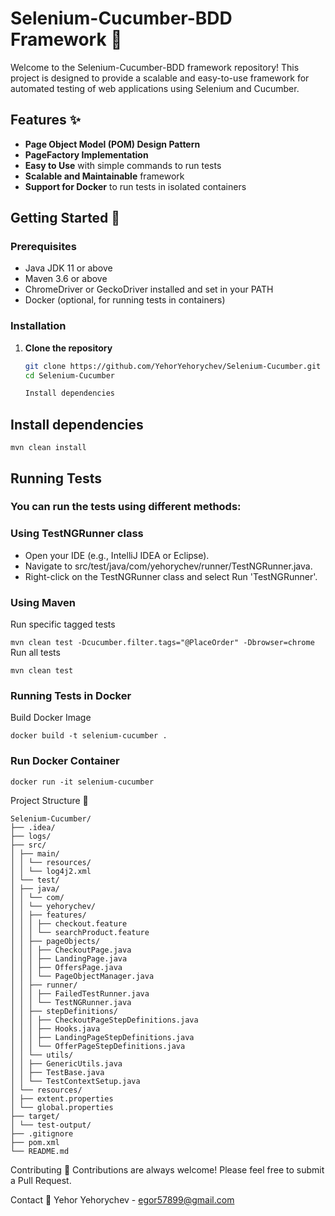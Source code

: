 # Selenium-Cucumber-BDD Framework 🥒

Welcome to the Selenium-Cucumber-BDD framework repository! This project is designed to provide a scalable and easy-to-use framework for automated testing of web applications using Selenium and Cucumber.

## Features ✨

- **Page Object Model (POM) Design Pattern**
- **PageFactory Implementation**
- **Easy to Use** with simple commands to run tests
- **Scalable and Maintainable** framework
- **Support for Docker** to run tests in isolated containers

## Getting Started 🚀

### Prerequisites

- Java JDK 11 or above
- Maven 3.6 or above
- ChromeDriver or GeckoDriver installed and set in your PATH
- Docker (optional, for running tests in containers)

### Installation

1. **Clone the repository**
   ```sh
   git clone https://github.com/YehorYehorychev/Selenium-Cucumber.git
   cd Selenium-Cucumber

   Install dependencies
## Install dependencies

`` mvn clean install ``

## Running Tests

### You can run the tests using different methods:

### Using TestNGRunner class

- Open your IDE (e.g., IntelliJ IDEA or Eclipse).
- Navigate to src/test/java/com/yehorychev/runner/TestNGRunner.java.
- Right-click on the TestNGRunner class and select Run 'TestNGRunner'.

### Using Maven

Run specific tagged tests

``
mvn clean test -Dcucumber.filter.tags="@PlaceOrder" -Dbrowser=chrome
``
Run all tests

``
mvn clean test
``

### Running Tests in Docker

Build Docker Image

``
docker build -t selenium-cucumber .
``

### Run Docker Container

``
docker run -it selenium-cucumber
``

Project Structure 📂
```
Selenium-Cucumber/
├── .idea/
├── logs/
├── src/
│ ├── main/
│ │ └── resources/
│ │ └── log4j2.xml
│ └── test/
│ ├── java/
│ │ └── com/
│ │ └── yehorychev/
│ │ ├── features/
│ │ │ ├── checkout.feature
│ │ │ └── searchProduct.feature
│ │ ├── pageObjects/
│ │ │ ├── CheckoutPage.java
│ │ │ ├── LandingPage.java
│ │ │ ├── OffersPage.java
│ │ │ └── PageObjectManager.java
│ │ ├── runner/
│ │ │ ├── FailedTestRunner.java
│ │ │ └── TestNGRunner.java
│ │ ├── stepDefinitions/
│ │ │ ├── CheckoutPageStepDefinitions.java
│ │ │ ├── Hooks.java
│ │ │ ├── LandingPageStepDefinitions.java
│ │ │ └── OfferPageStepDefinitions.java
│ │ └── utils/
│ │ ├── GenericUtils.java
│ │ ├── TestBase.java
│ │ └── TestContextSetup.java
│ └── resources/
│ ├── extent.properties
│ └── global.properties
├── target/
│ └── test-output/
├── .gitignore
├── pom.xml
└── README.md
```

Contributing 🤝
Contributions are always welcome! Please feel free to submit a Pull Request.

Contact 📧
Yehor Yehorychev - egor57899@gmail.com


